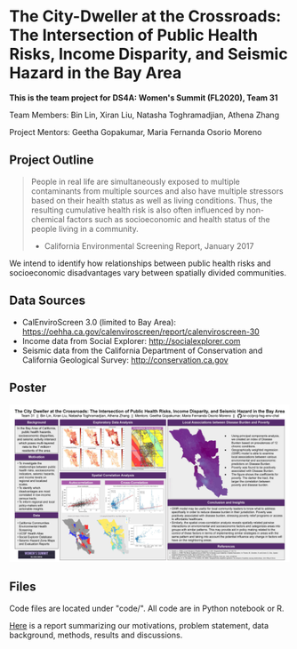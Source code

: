 # The City-Dweller at the Crossroads: The Intersection of Public Health Risks, Income Disparity, and Seismic Hazard in the Bay Area
__This is the team project for DS4A: Women's Summit (FL2020), Team 31__

Team Members: Bin Lin, Xiran Liu, Natasha Toghramadjian, Athena Zhang

Project Mentors: Geetha Gopakumar, Maria Fernanda Osorio Moreno

## Project Outline
> People in real life are simultaneously exposed to multiple contaminants from multiple sources and also have multiple stressors based on their health status as well as living conditions. Thus, the resulting cumulative health risk is also often influenced by non-chemical factors such as socioeconomic and health status of the people living in a community.
> - California Environmental Screening Report, January 2017

We intend to identify how relationships between public health risks and socioeconomic disadvantages vary between spatially divided communities. 

## Data Sources
* CalEnviroScreen 3.0 (limited to Bay Area): https://oehha.ca.gov/calenviroscreen/report/calenviroscreen-30 
* Income data from Social Explorer: http://socialexplorer.com
* Seismic data from the California Department of Conservation and California Geological Survey: http://conservation.ca.gov

## Poster
![Project Poster](Team31Poster.jpg)


## Files
Code files are located under "code/". All code are in Python notebook or R.

[Here](Project_Report.pdf) is a report summarizing our motivations, problem statement, data background, methods, results and discussions.  

